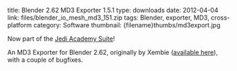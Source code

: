 title: Blender 2.62 MD3 Exporter 1.5.1
type: downloads
date: 2012-04-04
link: files/blender_io_mesh_md3_151.zip
tags: Blender, exporter, MD3, cross-platform
category: Software
thumbnail: {filename}thumbs/md3export.jpg

Now part of the [Jedi Academy Suite]({filename}blendersuite.md)!
An MD3 Exporter for Blender 2.62, originally by Xembie ([available here](http://sourceforge.net/projects/md3exporter/)), with a couple of bugfixes.
